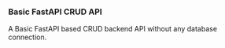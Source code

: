 ### Basic FastAPI CRUD API

A Basic FastAPI based CRUD backend API without any database connection.
